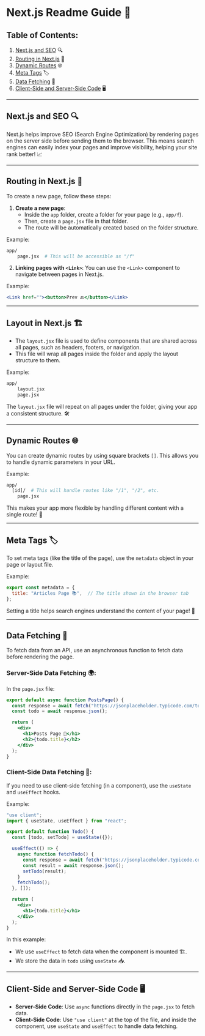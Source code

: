 # Next.js Readme Guide 🚀

## Table of Contents:
1. [Next.js and SEO](#nextjs-and-seo) 🔍
2. [Routing in Next.js](#routing-in-nextjs) 🔗
3. [Dynamic Routes](#dynamic-routes) 🌐
4. [Meta Tags](#meta-tags) 🏷️
5. [Data Fetching](#data-fetching) 📡
6. [Client-Side and Server-Side Code](#client-side-and-server-side-code) 🖥️

---

## Next.js and SEO 🔍
Next.js helps improve SEO (Search Engine Optimization) by rendering pages on the server side before sending them to the browser. This means search engines can easily index your pages and improve visibility, helping your site rank better! 📈

---

## Routing in Next.js 🔗

To create a new page, follow these steps:

1. **Create a new page**:
   - Inside the `app` folder, create a folder for your page (e.g., `app/f`).
   - Then, create a `page.jsx` file in that folder.
   - The route will be automatically created based on the folder structure.

Example:
```bash
app/
    page.jsx  # This will be accessible as "/f"
```

2. **Linking pages with `<Link>`**:
   You can use the `<Link>` component to navigate between pages in Next.js.

Example:
```jsx
<Link href=""><button>Prev 🔙</button></Link>
```

---

## Layout in Next.js 🏗️
- The `layout.jsx` file is used to define components that are shared across all pages, such as headers, footers, or navigation. 
- This file will wrap all pages inside the folder and apply the layout structure to them.

Example:
```bash
app/
    layout.jsx
    page.jsx
```

The `layout.jsx` file will repeat on all pages under the folder, giving your app a consistent structure. 🛠️

---

## Dynamic Routes 🌐
You can create dynamic routes by using square brackets `[]`. This allows you to handle dynamic parameters in your URL.

Example:
```bash
app/
  [id]/  # This will handle routes like "/1", "/2", etc.
    page.jsx
```
This makes your app more flexible by handling different content with a single route! 📄

---

## Meta Tags 🏷️
To set meta tags (like the title of the page), use the `metadata` object in your page or layout file.

Example:
```jsx
export const metadata = {
  title: "Articles Page 📚",  // The title shown in the browser tab
};
```
Setting a title helps search engines understand the content of your page! 📍

---

## Data Fetching 📡

To fetch data from an API, use an asynchronous function to fetch data before rendering the page.

### Server-Side Data Fetching 🌍:
In the `page.jsx` file:
```jsx
export default async function PostsPage() {
  const response = await fetch("https://jsonplaceholder.typicode.com/todos/1");
  const todo = await response.json();

  return (
    <div>
      <h1>Posts Page 📝</h1>
      <h2>{todo.title}</h2>
    </div>
  );
}
```

### Client-Side Data Fetching 📲:
If you need to use client-side fetching (in a component), use the `useState` and `useEffect` hooks.

Example:
```jsx
"use client";
import { useState, useEffect } from "react";

export default function Todo() {
  const [todo, setTodo] = useState({});

  useEffect(() => {
    async function fetchTodo() {
      const response = await fetch("https://jsonplaceholder.typicode.com/todos/1");
      const result = await response.json();
      setTodo(result);
    }
    fetchTodo();
  }, []);

  return (
    <div>
      <h1>{todo.title}</h1>
    </div>
  );
}
```
In this example:
- We use `useEffect` to fetch data when the component is mounted 🏗️.
- We store the data in `todo` using `useState` 📥.

---

## Client-Side and Server-Side Code 🖥️

- **Server-Side Code**: Use `async` functions directly in the `page.jsx` to fetch data.
- **Client-Side Code**: Use `"use client"` at the top of the file, and inside the component, use `useState` and `useEffect` to handle data fetching.
